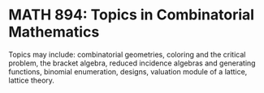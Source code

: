 # MATH 894: Topics in Combinatorial Mathematics

Topics may include: combinatorial geometries, coloring and the critical problem, the bracket algebra, reduced incidence algebras and generating functions, binomial enumeration, designs, valuation module of a lattice, lattice theory.
